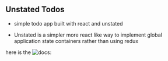 ## Unstated Todos

- simple todo app built with react and unstated

- Unstated is a simpler more react like way to implement global application state containers rather than using redux

here is the ![docs](https://github.com/jamiebuilds/unstated):

